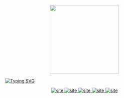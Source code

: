 <p align="center">
  <img width="220px" src="https://www.cristianoprogramador.com/img/Cristiano(logo)%20Sem%20Texto.png"/>
</p>
  
[![Typing SVG](https://readme-typing-svg.herokuapp.com?font=hack&size=40&center=true&vCenter=true&width=1000&lines=Cristiano+Raffi+Cunha)](https://git.io/typing-svg)

<p align="center">
  <a href="https://medium.com/cristiano-cunha">
    <img src="https://img.shields.io/badge/Medium-12100E?style=for-the-badge&logo=medium&logoColor=white" alt="site">
  </a> 
  <a href="https://cristianoprogramador.com">
    <img src="https://img.shields.io/badge/website-000000?style=for-the-badge&logo=About.me&logoColor=white" alt="site">
  </a>
  <a href="https://www.linkedin.com/in/cristianorc/">
    <img src="https://img.shields.io/badge/LinkedIn-0077B5?style=for-the-badge&logo=linkedin&logoColor=white" alt="site">
  </a>
  <a href="https://www.youtube.com/channel/UCeDFP_iLSFUACJ1E0yLGgkw">
    <img src="https://img.shields.io/badge/YouTube-FF0000?style=for-the-badge&logo=youtube&logoColor=white" alt="site">
  </a>
  <a href="mailto:contato@cristianoprogramador.com">
    <img src="https://img.shields.io/badge/Gmail-D14836?style=for-the-badge&logo=gmail&logoColor=white" alt="site">
  </a> 
</p>
